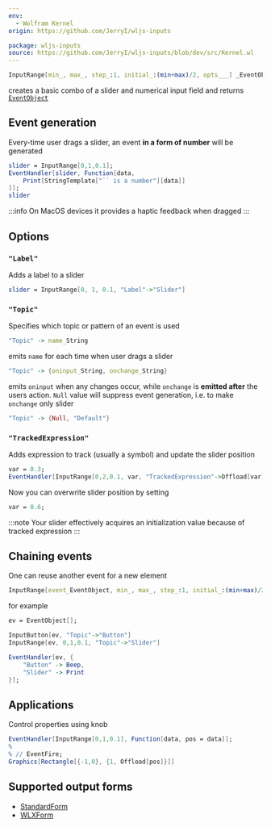 ```yaml
---
env:
  - Wolfram Kernel
origin: https://github.com/JerryI/wljs-inputs

package: wljs-inputs
source: https://github.com/JerryI/wljs-inputs/blob/dev/src/Kernel.wl
---
```

```mathematica
InputRange[min_, max_, step_:1, initial_:(min+max)/2, opts___] _EventObject
```
creates a basic combo of a slider and numerical input field and returns [`EventObject`](frontend/Reference/Misc/Events.md#`EventObject`)

## Event generation
Every-time user drags a slider, an event __in a form of number__ will be generated
```mathematica
slider = InputRange[0,1,0.1];
EventHandler[slider, Function[data,
	Print[StringTemplate["`` is a number"][data]]
]];
slider
```


:::info
On MacOS devices it provides a haptic feedback when dragged
:::


## Options
### `"Label"`
Adds a label to a slider

```mathematica
slider = InputRange[0, 1, 0.1, "Label"->"Slider"]
```

### `"Topic"`
Specifies which topic or pattern of an event is used

```mathematica
"Topic" -> name_String
```
emits `name` for each time when user drags a slider

```mathematica
"Topic" -> {oninput_String, onchange_String}
```
emits `oninput` when any changes occur, while `onchange` is __emitted after__ the users action. `Null` value will suppress event generation, i.e. to make `onchange` only slider

```mathematica
"Topic" -> {Null, "Default"}
```

### `"TrackedExpression"`
Adds expression to track (usually a symbol) and update the slider position

```mathematica
var = 0.3;
EventHandler[InputRange[0,2,0.1, var, "TrackedExpression"->Offload[var], Print]
```

Now you can overwrite slider position by setting

```mathematica
var = 0.6;
```

:::note
Your slider effectively acquires an initialization value because of tracked expression 
:::

## Chaining events
One can reuse another event for a new element

```mathematica
InputRange[event_EventObject, min_, max_, step_:1, initial_:(min+max)/2, opts___]
```

for example

```mathematica
ev = EventObject[];

InputButton[ev, "Topic"->"Button"]
InputRange[ev, 0,1,0.1, "Topic"->"Slider"]

EventHandler[ev, {
	"Button" -> Beep,
	"Slider" -> Print
}];
```


## Applications
Control properties using knob

```mathematica
EventHandler[InputRange[0,1,0.1], Function[data, pos = data]];
% 
% // EventFire;
Graphics[Rectangle[{-1,0}, {1, Offload[pos]}]]
```

## Supported output forms
- [StandardForm](frontend/Reference/Formatting/StandardForm.md)
- [WLXForm](frontend/Reference/Formatting/WLXForm.md)